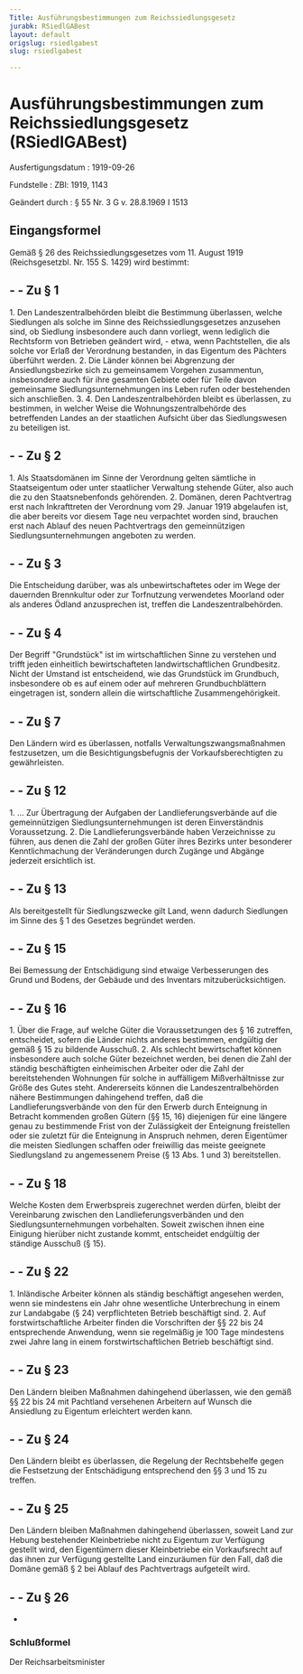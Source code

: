 ```yaml
---
Title: Ausführungsbestimmungen zum Reichssiedlungsgesetz
jurabk: RSiedlGABest
layout: default
origslug: rsiedlgabest
slug: rsiedlgabest

---
```


# Ausführungsbestimmungen zum Reichssiedlungsgesetz (RSiedlGABest)

Ausfertigungsdatum
:   1919-09-26

Fundstelle
:   ZBl: 1919, 1143

Geändert durch
:   § 55 Nr. 3 G v. 28.8.1969 I 1513


## Eingangsformel

Gemäß § 26 des Reichssiedlungsgesetzes vom 11. August 1919
(Reichsgesetzbl. Nr. 155 S. 1429) wird bestimmt:


## - - Zu § 1

1\. Den Landeszentralbehörden bleibt die Bestimmung überlassen, welche
Siedlungen als solche im Sinne des Reichssiedlungsgesetzes anzusehen
sind, ob Siedlung insbesondere auch dann vorliegt, wenn lediglich die
Rechtsform von Betrieben geändert wird, - etwa, wenn Pachtstellen, die
als solche vor Erlaß der Verordnung bestanden, in das Eigentum des
Pächters überführt werden.
2\. Die Länder können bei Abgrenzung der Ansiedlungsbezirke sich zu
gemeinsamem Vorgehen zusammentun, insbesondere auch für ihre gesamten
Gebiete oder für Teile davon gemeinsame Siedlungsunternehmungen ins
Leben rufen oder bestehenden sich anschließen.
3\.
4\. Den Landeszentralbehörden bleibt es überlassen, zu bestimmen, in
welcher Weise die Wohnungszentralbehörde des betreffenden Landes an
der staatlichen Aufsicht über das Siedlungswesen zu beteiligen ist.


## - - Zu § 2

1\. Als Staatsdomänen im Sinne der Verordnung gelten sämtliche in
Staatseigentum oder unter staatlicher Verwaltung stehende Güter, also
auch die zu den Staatsnebenfonds gehörenden.
2\. Domänen, deren Pachtvertrag erst nach Inkrafttreten der Verordnung
vom 29. Januar 1919 abgelaufen ist, die aber bereits vor diesem Tage
neu verpachtet worden sind, brauchen erst nach Ablauf des neuen
Pachtvertrags den gemeinnützigen Siedlungsunternehmungen angeboten zu
werden.


## - - Zu § 3

Die Entscheidung darüber, was als unbewirtschaftetes oder im Wege der
dauernden Brennkultur oder zur Torfnutzung verwendetes Moorland oder
als anderes Ödland anzusprechen ist, treffen die
Landeszentralbehörden.


## - - Zu § 4

Der Begriff "Grundstück" ist im wirtschaftlichen Sinne zu verstehen
und trifft jeden einheitlich bewirtschafteten landwirtschaftlichen
Grundbesitz. Nicht der Umstand ist entscheidend, wie das Grundstück im
Grundbuch, insbesondere ob es auf einem oder auf mehreren
Grundbuchblättern eingetragen ist, sondern allein die wirtschaftliche
Zusammengehörigkeit.


## - - Zu § 7

Den Ländern wird es überlassen, notfalls Verwaltungszwangsmaßnahmen
festzusetzen, um die Besichtigungsbefugnis der Vorkaufsberechtigten zu
gewährleisten.


## - - Zu § 12

1\. ... Zur Übertragung der Aufgaben der Landlieferungsverbände auf die
gemeinnützigen Siedlungsunternehmungen ist deren Einverständnis
Voraussetzung.
2\. Die Landlieferungsverbände haben Verzeichnisse zu führen, aus denen
die Zahl der großen Güter ihres Bezirks unter besonderer
Kenntlichmachung der Veränderungen durch Zugänge und Abgänge jederzeit
ersichtlich ist.


## - - Zu § 13

Als bereitgestellt für Siedlungszwecke gilt Land, wenn dadurch
Siedlungen im Sinne des § 1 des Gesetzes begründet werden.


## - - Zu § 15

Bei Bemessung der Entschädigung sind etwaige Verbesserungen des Grund
und Bodens, der Gebäude und des Inventars mitzuberücksichtigen.


## - - Zu § 16

1\. Über die Frage, auf welche Güter die Voraussetzungen des § 16
zutreffen, entscheidet, sofern die Länder nichts anderes bestimmen,
endgültig der gemäß § 15 zu bildende Ausschuß.
2\. Als schlecht bewirtschaftet können insbesondere auch solche Güter
bezeichnet werden, bei denen die Zahl der ständig beschäftigten
einheimischen Arbeiter oder die Zahl der bereitstehenden Wohnungen für
solche in auffälligem Mißverhältnisse zur Größe des Gutes steht.
Andererseits können die Landeszentralbehörden nähere Bestimmungen
dahingehend treffen, daß die Landlieferungsverbände von den für den
Erwerb durch Enteignung in Betracht kommenden großen Gütern (§§ 15,
16) diejenigen für eine längere genau zu bestimmende Frist von der
Zulässigkeit der Enteignung freistellen oder sie zuletzt für die
Enteignung in Anspruch nehmen, deren Eigentümer die meisten Siedlungen
schaffen oder freiwillig das meiste geeignete Siedlungsland zu
angemessenem Preise (§ 13 Abs. 1 und 3) bereitstellen.


## - - Zu § 18

Welche Kosten dem Erwerbspreis zugerechnet werden dürfen, bleibt der
Vereinbarung zwischen den Landlieferungsverbänden und den
Siedlungsunternehmungen vorbehalten. Soweit zwischen ihnen eine
Einigung hierüber nicht zustande kommt, entscheidet endgültig der
ständige Ausschuß (§ 15).


## - - Zu § 22

1\. Inländische Arbeiter können als ständig beschäftigt angesehen
werden, wenn sie mindestens ein Jahr ohne wesentliche Unterbrechung in
einem zur Landabgabe (§ 24) verpflichteten Betrieb beschäftigt sind.
2\. Auf forstwirtschaftliche Arbeiter finden die Vorschriften der §§ 22
bis 24 entsprechende Anwendung, wenn sie regelmäßig je 100 Tage
mindestens zwei Jahre lang in einem forstwirtschaftlichen Betrieb
beschäftigt sind.


## - - Zu § 23

Den Ländern bleiben Maßnahmen dahingehend überlassen, wie den gemäß §§
22 bis 24 mit Pachtland versehenen Arbeitern auf Wunsch die Ansiedlung
zu Eigentum erleichtert werden kann.


## - - Zu § 24

Den Ländern bleibt es überlassen, die Regelung der Rechtsbehelfe gegen
die Festsetzung der Entschädigung entsprechend den §§ 3 und 15 zu
treffen.


## - - Zu § 25

Den Ländern bleiben Maßnahmen dahingehend überlassen, soweit Land zur
Hebung bestehender Kleinbetriebe nicht zu Eigentum zur Verfügung
gestellt wird, den Eigentümern dieser Kleinbetriebe ein Vorkaufsrecht
auf das ihnen zur Verfügung gestellte Land einzuräumen für den Fall,
daß die Domäne gemäß § 2 bei Ablauf des Pachtvertrags aufgeteilt wird.


## - - Zu § 26

-


### Schlußformel

Der Reichsarbeitsminister

